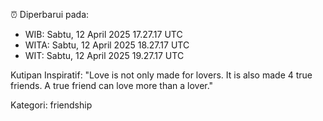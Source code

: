 ⏰ Diperbarui pada:
- WIB: Sabtu, 12 April 2025 17.27.17 UTC
- WITA: Sabtu, 12 April 2025 18.27.17 UTC
- WIT: Sabtu, 12 April 2025 19.27.17 UTC

Kutipan Inspiratif:
"Love is not only made for lovers. It is also made 4 true friends. A true friend can love more than a lover."


Kategori: friendship

